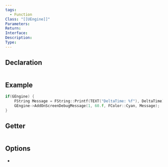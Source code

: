 ```yaml
---
tags:
  - Function
Class: "[[UEngine]]"
Parameters: 
Return: 
Interface: 
Description: 
Type:
---
```


## Declaration

```cpp
```

## Example

```cpp
if(GEngine) {  
	FString Message = FString::Printf(TEXT("DeltaTime: %f"), DeltaTime);  
	GEngine->AddOnScreenDebugMessage(1, 60.f, FColor::Cyan, Message);
}
```

## Getter

```cpp
```

## Options
- 